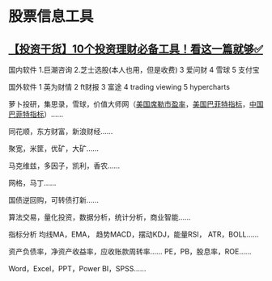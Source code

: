 # 股票信息工具

## [【投资干货】10个投资理财必备工具！看这一篇就够✅](https://www.bilibili.com/video/BV1uQ4y1Z7yD)

国内软件 1.巨潮咨询 2.芝士选股\(本人也用，但是收费\) 3 爱问财 4 雪球 5 支付宝 

国外软件 1 英为财情 2 ft财报 3 富途 4 trading viewing 5 hypercharts



萝卜投研，集思录，雪球，价值大师网（[美国席勒市盈率](https://www.gurufocus.cn/indicator/shiller_pe)，[美国巴菲特指标](https://www.gurufocus.cn/indicator/buffett-market-valuation)，[中国巴菲特指标](https://www.gurufocus.cn/indicator/global_market_valuation/CHN)）……

同花顺，东方财富，新浪财经……

聚宽，米筐，优矿，大矿……

马克维兹，多因子，凯利，香农……

网格，马丁……

国债逆回购，可转债打新……

算法交易，量化投资，数据分析，统计分析，商业智能……

指标分析 均线MA，EMA， 趋势MACD，摆动KDJ，能量RSI， ATR，BOLL……

资产负债率，净资产收益率，应收账款周转率…… PE，PB，股息率，ROE……

Word，Excel，PPT，Power BI，SPSS……

